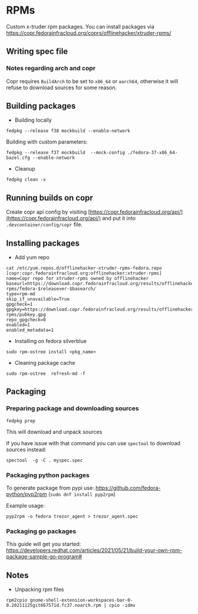 # RPMs

Custom x-truder rpm packages. You can install packages via https://copr.fedorainfracloud.org/coprs/offlinehacker/xtruder-rpms/

## Writing spec file

### Notes regarding arch and copr

Copr requires `BuildArch` to be set to `x86_64` or `aarch64`, otherwise it will refuse to download
sources for some reason.

## Building packages

- Building locally

```
fedpkg --release f38 mockbuild --enable-network
```

Building with custom parameters:

```
fedpkg --release f37 mockbuild  --mock-config ./fedora-37-x86_64-bazel.cfg --enable-network
```

- Cleanup

```
fedpkg clean -x
```

## Running builds on copr

Create copr api config by visiting [https://copr.fedorainfracloud.org/api/](https://copr.fedorainfracloud.org/api/)
and put it into `.devcontainer/config/copr` file.

## Installing packages

- Add yum repo

```
cat /etc/yum.repos.d/offlinehacker-xtruder-rpms-fedora.repo 
[copr:copr.fedorainfracloud.org:offlinehacker:xtruder-rpms]
name=Copr repo for xtruder-rpms owned by offlinehacker
baseurl=https://download.copr.fedorainfracloud.org/results/offlinehacker/xtruder-rpms/fedora-$releasever-$basearch/
type=rpm-md
skip_if_unavailable=True
gpgcheck=1
gpgkey=https://download.copr.fedorainfracloud.org/results/offlinehacker/xtruder-rpms/pubkey.gpg
repo_gpgcheck=0
enabled=1
enabled_metadata=1
```

- Installing on fedora silverblue

```
sudo rpm-ostree install <pkg_name>
```

- Cleaning package cache

```
sudo rpm-ostree  refresh-md -f
```

## Packaging

### Preparing package and downloading sources

```
fedpkg prep
```

This will download and unpack sources

If you have issue with that command you can use `spectool` to download sources instead:

```
spectool  -g -C . myspec.spec
```

### Packaging python packages

To generate package from pypi use: https://github.com/fedora-python/pyp2rpm (`sudo dnf install pyp2rpm`)

Example usage:

```
pyp2rpm -o fedora trezor_agent > trezor_agent.spec
```

### Packaging go packages

This guide will get you started: https://developers.redhat.com/articles/2021/05/21/build-your-own-rpm-package-sample-go-program#


## Notes

- Unpacking rpm files

```shell
rpm2cpio gnome-shell-extension-workspaces-bar-0-0.20211125git667571d.fc37.noarch.rpm | cpio -idmv
```